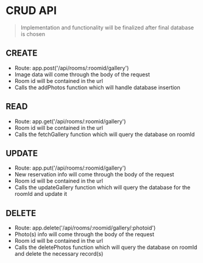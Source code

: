 # CRUD API

> Implementation and functionality will be finalized after final database is chosen
  
## CREATE
- Route: app.post('/api/rooms/:roomid/gallery')
- Image data will come through the body of the request
- Room id will be contained in the url
- Calls the addPhotos function which will handle database insertion

## READ
- Route: app.get('/api/rooms/:roomid/gallery')
- Room id will be contained in the url
- Calls the fetchGallery function which will query the database on roomId

## UPDATE
- Route: app.put('/api/rooms/:roomid/gallery')
- New reservation info will come through the body of the request
- Room id will be contained in the url
- Calls the updateGallery function which will query the database for the roomId and update it

## DELETE
- Route: app.delete('/api/rooms/:roomid/gallery/:photoid')
- Photo(s) info will come through the body of the request
- Room id will be contained in the url
- Calls the deletePhotos function which will query the database on roomId and delete the necessary record(s)